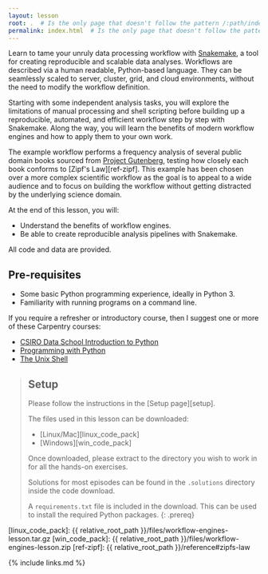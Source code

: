 ```yaml
---
layout: lesson
root: .  # Is the only page that doesn't follow the pattern /:path/index.html
permalink: index.html  # Is the only page that doesn't follow the pattern /:path/index.html
---
```


Learn to tame your unruly data processing workflow with
[Snakemake](https://snakemake.readthedocs.io/en/stable/), a tool for creating
reproducible and scalable data analyses. Workflows are described via a human
readable, Python-based language. They can be seamlessly scaled to server,
cluster, grid, and cloud environments, without the need to modify the
workflow definition.

Starting with some independent analysis tasks, you will explore the
limitations of manual processing and shell scripting before building up a
reproducible, automated, and efficient workflow step by step with Snakemake.
Along the way, you will learn the benefits of modern workflow engines and how
to apply them to your own work.

The example workflow performs a frequency analysis of several public domain
books sourced from [Project Gutenberg](https://www.gutenberg.org/), testing
how closely each book conforms to [Zipf's Law][ref-zipf]. This example has
been chosen over a more complex scientific workflow as the goal is to appeal
to a wide audience and to focus on building the workflow without getting
distracted by the underlying science domain.

At the end of this lesson, you will:

* Understand the benefits of workflow engines.
* Be able to create reproducible analysis pipelines with Snakemake.

All code and data are provided.

## Pre-requisites

* Some basic Python programming experience, ideally in Python 3.
* Familiarity with running programs on a command line.

If you require a refresher or introductory course, then I suggest one or more
of these Carpentry courses:

* [CSIRO Data School Introduction to Python](https://csiro-data-school.github.io/python/)
* [Programming with Python](http://swcarpentry.github.io/python-novice-inflammation/)
* [The Unix Shell](https://swcarpentry.github.io/shell-novice/)

> ## Setup
>
> Please follow the instructions in the [Setup page][setup].
>
> The files used in this lesson can be downloaded:
>
> * [Linux/Mac][linux_code_pack]
> * [Windows][win_code_pack]
>
> Once downloaded, please extract to the directory you wish to work in for all
> the hands-on exercises.
>
> Solutions for most episodes can be found in the `.solutions`
> directory inside the code download.
>
> A `requirements.txt` file is included in the download.
> This can be used to install the required Python packages.
{: .prereq}

[linux_code_pack]: {{ relative_root_path }}/files/workflow-engines-lesson.tar.gz
[win_code_pack]: {{ relative_root_path }}/files/workflow-engines-lesson.zip
[ref-zipf]: {{ relative_root_path }}/reference#zipfs-law

{% include links.md %}
